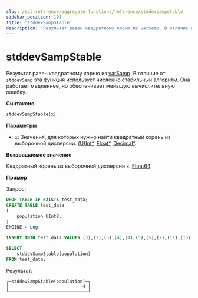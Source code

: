 ```yaml
---
slug: /sql-reference/aggregate-functions/reference/stddevsampstable
sidebar_position: 191
title: 'stddevSampStable'
description: 'Результат равен квадратному корню из varSamp. В отличие от этой функции используется численно стабильный алгоритм.'
---
```



# stddevSampStable

Результат равен квадратному корню из [varSamp](../../../sql-reference/aggregate-functions/reference/varsamp.md). В отличие от [`stddevSamp`](../reference/stddevsamp.md) эта функция использует численно стабильный алгоритм. Она работает медленнее, но обеспечивает меньшую вычислительную ошибку.

**Синтаксис**

```sql
stddevSampStable(x)
```

**Параметры**

- `x`: Значения, для которых нужно найти квадратный корень из выборочной дисперсии. [(U)Int*](../../data-types/int-uint.md), [Float*](../../data-types/float.md), [Decimal*](../../data-types/decimal.md).

**Возвращаемое значение**

Квадратный корень из выборочной дисперсии `x`. [Float64](../../data-types/float.md).

**Пример**

Запрос:

```sql
DROP TABLE IF EXISTS test_data;
CREATE TABLE test_data
(
    population UInt8,
)
ENGINE = Log;

INSERT INTO test_data VALUES (3),(3),(3),(4),(4),(5),(5),(7),(11),(15);

SELECT
    stddevSampStable(population)
FROM test_data;
```

Результат:

```response
┌─stddevSampStable(population)─┐
│                            4 │
└──────────────────────────────┘
```
